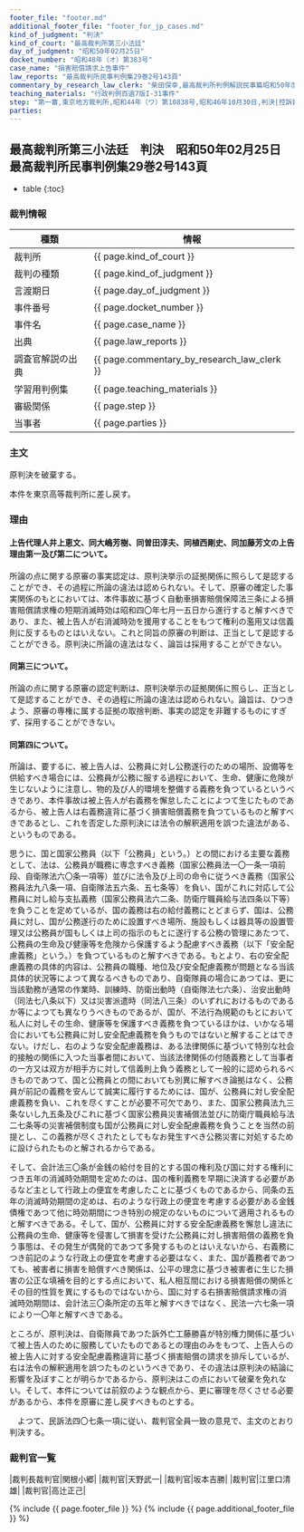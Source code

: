 ```yaml
---
footer_file: "footer.md"
additional_footer_file: "footer_for_jp_cases.md"
kind_of_judgment: "判決"
kind_of_court: "最高裁判所第三小法廷"
day_of_judgment: "昭和50年02月25日"
docket_number: "昭和48年（オ）第383号"
case_name: "損害賠償請求上告事件"
law_reports: "最高裁判所民事判例集29巻2号143頁"
commentary_by_research_law_clerk: "柴田保幸,最高裁判所判例解説民事篇昭和50年度60頁"
teaching_materials: "行政判例百選7版I-31事件"
step: "第一審,東京地方裁判所,昭和44年（ワ）第10838号,昭和46年10月30日,判決|控訴審,東京高等裁判所,昭和46年（ネ）第2901号,昭和48年1月31日,判決"
parties:
---
```


## 最高裁判所第三小法廷　判決　昭和50年02月25日　最高裁判所民事判例集29巻2号143頁

* table
{:toc}

### 裁判情報

| 種類 | 情報 |
| --- | --- |
| 裁判所 | {{ page.kind_of_court }} |
| 裁判の種類 |  {{ page.kind_of_judgment }}  |
| 言渡期日 |  {{ page.day_of_judgment }}  |
| 事件番号 |  {{ page.docket_number }}  |
| 事件名 |  {{ page.case_name }}  |
| 出典 |  {{ page.law_reports }}  |
| 調査官解説の出典 |  {{ page.commentary_by_research_law_clerk }}  |
| 学習用判例集 |  {{ page.teaching_materials }}  |
| 審級関係 |  {{ page.step }}  |
| 当事者 |  {{ page.parties }}  |


### 主文



原判決を破棄する。

本件を東京高等裁判所に差し戻す。





### 理由

#### 上告代理人井上恵文、同大嶋芳樹、同曽田淳夫、同植西剛史、同加藤芳文の上告理由第一及び第二について。

所論の点に関する原審の事実認定は、原判決挙示の証拠関係に照らして是認することができ、その過程に所論の違法は認められない。そして、原審の確定した事実関係のもとにおいては、本件事故に基づく自動車損害賠償保障法三条による損害賠償請求権の短期消滅時効は昭和四〇年七月一五日から進行すると解すべきであり、また、被上告人が右消滅時効を援用することをもつて権利の濫用又は信義則に反するものとはいえない。これと同旨の原審の判断は、正当として是認することができる。原判決に所論の違法はなく、論旨は採用することができない。

#### 同第三について。

所論の点に関する原審の認定判断は、原判決挙示の証拠関係に照らし、正当として是認することができ、その過程に所論の違法は認められない。論旨は、ひつきよう、原審の専権に属する証拠の取捨判断、事実の認定を非難するものにすぎず、採用することができない。

#### 同第四について。

所論は、要するに、被上告人は、公務員に対し公務遂行のための場所、設備等を供給すべき場合には、公務員が公務に服する過程において、生命、健康に危険が生じないように注意し、物的及び人的環境を整備する義務を負つているというべきであり、本件事故は被上告人が右義務を懈怠したことによつて生じたものであるから、被上告人は右義務違背に基づく損害賠償義務を負つているものと解すべきであるとし、これを否定した原判決には法令の解釈適用を誤つた違法がある、というものである。

思うに、国と国家公務員（以下「公務員」という。）との間における主要な義務として、法は、公務員が職務に専念すべき義務（国家公務員法一〇一条一項前段、自衛隊法六〇条一項等）並びに法令及び上司の命令に従うべき義務（国家公務員法九八条一項、自衛隊法五六条、五七条等）を負い、国がこれに対応して公務員に対し給与支払義務（国家公務員法六二条、防衛庁職員給与法四条以下等）を負うことを定めているが、国の義務は右の給付義務にとどまらず、国は、公務員に対し、国が公務遂行のために設置すべき場所、施設もしくは器具等の設置管理又は公務員が国もしくは上司の指示のもとに遂行する公務の管理にあたつて、公務員の生命及び健康等を危険から保護するよう配慮すべき義務（以下「安全配慮義務」という。）を負つているものと解すべきである。もとより、右の安全配慮義務の具体的内容は、公務員の職種、地位及び安全配慮義務が問題となる当該具体的状況等によつて異なるべきものであり、自衛隊員の場合にあつては、更に当該勤務が通常の作業時、訓練時、防衛出動時（自衛隊法七六条）、治安出動時（同法七八条以下）又は災害派遣時（同法八三条）のいずれにおけるものであるか等によつても異なりうべきものであるが、国が、不法行為規範のもとにおいて私人に対しその生命、健康等を保護すべき義務を負つているほかは、いかなる場合においても公務員に対し安全配慮義務を負うものではないと解することはできない。けだし、右のような安全配慮義務は、ある法律関係に基づいて特別な社会的接触の関係に入つた当事者間において、当該法律関係の付随義務として当事者の一方又は双方が相手方に対して信義則上負う義務として一般的に認められるべきものであつて、国と公務員との間においても別異に解すべき論拠はなく、公務員が前記の義務を安んじて誠実に履行するためには、国が、公務員に対し安全配慮義務を負い、これを尽くすことが必要不可欠であり、また、国家公務員法九三条ないし九五条及びこれに基づく国家公務員災害補償法並びに防衛庁職員給与法二七条等の災害補償制度も国が公務員に対し安全配慮義務を負うことを当然の前提とし、この義務が尽くされたとしてもなお発生すべき公務災害に対処するために設けられたものと解されるからである。

そして、会計法三〇条が金銭の給付を目的とする国の権利及び国に対する権利につき五年の消滅時効期間を定めたのは、国の権利義務を早期に決済する必要があるなど主として行政上の便宜を考慮したことに基づくものであるから、同条の五年の消滅時効期間の定めは、右のような行政上の便宜を考慮する必要がある金銭債権であつて他に時効期間につき特別の規定のないものについて適用されるものと解すべきである。そして、国が、公務員に対する安全配慮義務を懈怠し違法に公務員の生命、健康等を侵害して損害を受けた公務員に対し損害賠償の義務を負う事態は、その発生が偶発的であつて多発するものとはいえないから、右義務につき前記のような行政上の便宜を考慮する必要はなく、また、国が義務者であつても、被害者に損害を賠償すべき関係は、公平の理念に基づき被害者に生じた損害の公正な填補を目的とする点において、私人相互間における損害賠償の関係とその目的性質を異にするものではないから、国に対する右損害賠償請求権の消滅時効期間は、会計法三〇条所定の五年と解すべきではなく、民法一六七条一項により一〇年と解すべきである。

ところが、原判決は、自衛隊員であつた訴外亡工藤勝喜が特別権力関係に基づいて被上告人のために服務していたものであるとの理由のみをもつて、上告人らの被上告人に対する安全配慮義務違背に基づく損害賠償の請求を排斥しているが、右は法令の解釈適用を誤つたものというべきであり、その違法は原判決の結論に影響を及ぼすことが明らかであるから、原判決はこの点において破棄を免れない。そして、本件については前叙のような観点から、更に審理を尽くさせる必要があるから、本件を原審に差し戻すべきものとする。

　よつて、民訴法四〇七条一項に従い、裁判官全員一致の意見で、主文のとおり判決する。

### 裁判官一覧

|裁判長裁判官|関根小郷|
|裁判官|天野武一|
|裁判官|坂本吉勝|
|裁判官|江里口清雄|
|裁判官|高辻正己|


{% include {{ page.footer_file }}  %}
{% include {{ page.additional_footer_file }}  %}

